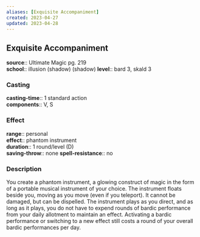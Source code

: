 ```yaml
---
aliases: [Exquisite Accompaniment]
created: 2023-04-27
updated: 2023-04-28
---
```


## Exquisite Accompaniment

**source**:: Ultimate Magic pg. 219  
**school**:: illusion (shadow) (shadow)
**level**:: bard 3, skald 3

### Casting

**casting-time**:: 1 standard action  
**components**:: V, S

### Effect

**range**:: personal  
**effect**:: phantom instrument  
**duration**:: 1 round/level (D)  
**saving-throw**:: none
**spell-resistance**:: no

### Description

You create a phantom instrument, a glowing construct of magic in the form of a portable musical instrument of your choice. The instrument floats beside you, moving as you move (even if you teleport). It cannot be damaged, but can be dispelled. The instrument plays as you direct, and as long as it plays, you do not have to expend rounds of bardic performance from your daily allotment to maintain an effect. Activating a bardic performance or switching to a new effect still costs a round of your overall bardic performances per day.
